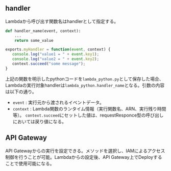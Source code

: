 handler
----

Lambdaから呼び出す関数名はhandlerとして指定する。

```python
def handler_name(event, context): 
    ...
    return some_value
```

```js
exports.myHandler = function(event, context) {
   console.log("value1 = " + event.key1);
   console.log("value2 = " + event.key2);  
   context.succeed("some message");  
}
```

上記の関数を明示したpythonコードを`lambda_python.py`として保存した場合、Lambdaの実行対象handlerは`lambda_python.handler_name`となる。引数の内容は以下の通り。

* `event` : 実行元から渡されるイベントデータ。
* `context` : Lambda関数のランタイム情報（実行関数名、ARN、実行残り時間等）。
  `context.succeed`にセットした値は、requestResponce型の呼び出しにおいては戻り値になる。

API Gateway
----

API Gatewayからの実行を設定できる。メソッドを選択し、IAMによるアクセス制御を行うことが可能。Lambdaからの設定後、API Gateway上でDeployすることで使用可能になる。